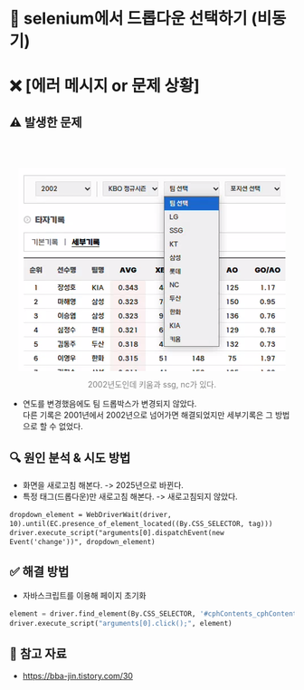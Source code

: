 
# 📌 selenium에서 드롭다운 선택하기 (비동기)

# ❌ [에러 메시지 or 문제 상황]

## ⚠️ 발생한 문제

<p align="center" style="color:gray">
  <!-- 마진은 위아래만 조절하는 것이 정신건강에 좋을 듯 하다. 이미지가 커지면 깨지는 경우가 있는 듯 하다.-->
  <img style="margin:50px 0 10px 0" src="../imgs/python/드롭다운_동기화1.png"/>
  2002년도인데 키움과 ssg, nc가 있다.
</p> 

- 연도를 변경했음에도 팀 드롭박스가 변경되지 않았다.  
  다른 기록은 2001년에서 2002년으로 넘어가면 해결되었지만 세부기록은 그 방법으로 할 수 없었다.  

## 🔍 원인 분석 & 시도 방법
- 화면을 새로고침 해본다. -> 2025년으로 바뀐다.
- 특정 태그(드롭다운)만 새로고침 해본다. -> 새로고침되지 않았다.
```pyhon
dropdown_element = WebDriverWait(driver, 10).until(EC.presence_of_element_located((By.CSS_SELECTOR, tag)))
driver.execute_script("arguments[0].dispatchEvent(new Event('change'))", dropdown_element)
```

## ✅ 해결 방법
- 자바스크립트를 이용해 페이지 초기화
```python
element = driver.find_element(By.CSS_SELECTOR, '#cphContents_cphContents_cphContents_ucPager_btnNo2')
driver.execute_script("arguments[0].click();", element)
```

## 🔗 참고 자료
- https://bba-jin.tistory.com/30
